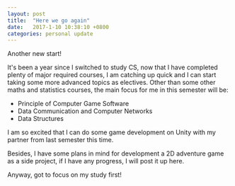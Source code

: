 ```yaml
---
layout: post
title:  "Here we go again"
date:   2017-1-10 10:38:10 +0800
categories: personal update
---
```


Another new start!

It's been a year since I switched to study CS, now that I have completed plenty of major required courses, I am catching up quick and I can start taking some more advanced topics as electives. Other than some other maths and statistics courses, the main focus for me in this semester will be:

<ul>
<li>Principle of Computer Game Software</li>
<li>Data Communication and Computer Networks</li>
<li>Data Structures</li>
</ul>

 I am so excited that I can do some game development on Unity with my partner from last semester this time.

Besides, I have some plans in mind for development a 2D adventure game as a side project, if I have any progress, I will post it up here.

Anyway, got to focus on my study first!
